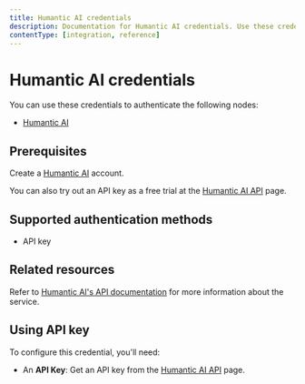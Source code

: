 ```yaml
---
title: Humantic AI credentials
description: Documentation for Humantic AI credentials. Use these credentials to authenticate Humantic AI in n8n, a workflow automation platform.
contentType: [integration, reference]
---
```


# Humantic AI credentials

You can use these credentials to authenticate the following nodes:

- [Humantic AI](/integrations/builtin/app-nodes/n8n-nodes-base.humanticai.md)

## Prerequisites

Create a [Humantic AI](https://humantic.ai/) account.

You can also try out an API key as a free trial at the [Humantic AI API](https://api.humantic.ai/) page.

## Supported authentication methods

- API key

## Related resources

Refer to [Humantic AI's API documentation](https://api.humantic.ai) for more information about the service.

## Using API key

To configure this credential, you'll need:

- An **API Key**: Get an API key from the [Humantic AI API](https://api.humantic.ai/) page.

